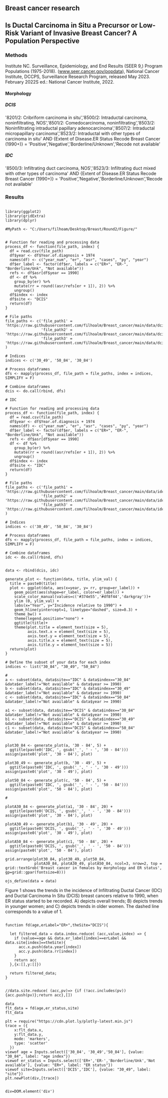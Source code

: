 ## Breast cancer research

## Is Ductal Carcinoma in Situ a Precursor or Low-Risk Variant of Invasive Breast Cancer? A Population Perspective

### Methods

Institute NC. Surveillance, Epidemiology, and End Results (SEER 9,) Program Populations (1975-2018). (www.seer.cancer.gov/popdata), National Cancer Institute, DCCPS, Surveillance Research Program, released May 2023. February 2022S ed.: National Cancer Institute, 2022.

#### Morphology

##### DCIS

'8201/2: Cribriform carcinoma in situ','8500/2: Intraductal carcinoma, noninfiltrating, NOS','8501/2: Comedocarcinoma, noninfiltrating','8503/2: Noninfiltrating intraductal papillary adenocarcinoma','8507/2: Intraductal micropapillary carcinoma','8523/2: Intraductal with other types of carcinoma in situ' AND {Extent of Disease.ER Status Recode Breast Cancer (1990+)} = 'Positive','Negative','Borderline/Unknown','Recode not available'

##### IDC

'8500/3: Infiltrating duct carcinoma, NOS','8523/3: Infiltrating duct mixed with other types of carcinoma' AND {Extent of Disease.ER Status Recode Breast Cancer (1990+)} = 'Positive','Negative','Borderline/Unknown','Recode not available'

### Results

```{r}

library(ggplot2)
library(gridExtra)
library(dplyr)

#MyPath <- "C:/Users/filhoam/Desktop/Breast/Round2/Figure/"


# Function for reading and processing data
process_df <- function(file_path, index) {
  df = read.csv(file_path)
  df$year <- df$Year.of.diagnosis + 1974
  names(df) <- c("year_num", "er", "asr", "cases", "py", "year")
  df$er_label <- factor(df$er, labels = c("ER+", "ER-", "Borderline/Unk", "Not available"))
  refs <- df$asr[df$year == 1990]
  df <- df %>% 
    group_by(er) %>% 
    mutate(rr = round((asr/refs[er + 1]), 2)) %>% 
    ungroup()
  df$index <- index
  df$site <- "DCIS"
  return(df)
}

# File paths
file_paths <- c('file_path1' = 'https://raw.githubusercontent.com/filhoalm/Breast_cancer/main/data/dcis_er_30_49.csv',
                'file_path2' = 'https://raw.githubusercontent.com/filhoalm/Breast_cancer/main/data/dcis_er_50_84.csv',
                'file_path3' = 'https://raw.githubusercontent.com/filhoalm/Breast_cancer/main/data/dcis_er.csv'
)

# Indices
indices <- c('30_49', '50_84', '30_84')

# Process dataframes
dfs <- mapply(process_df, file_path = file_paths, index = indices, SIMPLIFY = F)

# Combine dataframes
dcis <- do.call(rbind, dfs)

# IDC

# Function for reading and processing data
process_df <- function(file_path, index) {
  df = read.csv(file_path)
  df$year <- df$Year.of.diagnosis + 1974
  names(df) <- c("year_num", "er", "asr", "cases", "py", "year")
  df$er_label <- factor(df$er, labels = c("ER+", "ER-", "Borderline/Unk", "Not available"))
  refs <- df$asr[df$year == 1990]
  df <- df %>% 
    group_by(er) %>% 
    mutate(rr = round((asr/refs[er + 1]), 2)) %>% 
    ungroup()
  df$index <- index
  df$site <- "IDC"
  return(df)
}

# File paths
file_paths <- c('file_path1' = 'https://raw.githubusercontent.com/filhoalm/Breast_cancer/main/data/idc_er_30_49.csv',
                'file_path2' = 'https://raw.githubusercontent.com/filhoalm/Breast_cancer/main/data/idc_er_50_84.csv',
                'file_path3' = 'https://raw.githubusercontent.com/filhoalm/Breast_cancer/main/data/idc_er.csv'
)

# Indices
indices <- c('30_49', '50_84', '30_84')

# Process dataframes
dfs <- mapply(process_df, file_path = file_paths, index = indices, SIMPLIFY = F)

# Combine dataframes
idc <- do.call(rbind, dfs)


data <- rbind(dcis, idc)

generate_plot <- function(data, title, ylim_val) {
  title = paste0(title)
  plot <- ggplot(data, aes(x=year, y= rr, group=er_label)) +
    geom_point(aes(shape=er_label, color=er_label)) +
    scale_color_manual(values=c('#374e55','#df8f44','darkgray'))+ 
    ylim (0, ylim_val) +
    labs(x="Year", y="Incidence relative to 1990") +
    geom_hline(yintercept=1, linetype="dashed", size=0.3) +
    theme_bw() +
    theme(legend.position="none") +
    ggtitle(title)+
    theme(plot.title = element_text(size = 5),
          axis.text.x = element_text(size = 5),
          axis.text.y = element_text(size = 5),
          axis.title.x = element_text(size = 5),
          axis.title.y = element_text(size = 5))
  return(plot)
}

# Define the subset of your data for each index
indices <- list("30_84", "30_49", "50_84")

#
a <- subset(data, data$site=="IDC" & data$index=="30_84" &data$er_label!="Not available" & data$year >= 1990)
b <- subset(data, data$site=="IDC" & data$index=="30_49" &data$er_label!="Not available" & data$year >= 1990)
c <- subset(data, data$site=="IDC" & data$index=="50_84" &data$er_label!="Not available" & data$year >= 1990)

a1 <- subset(data, data$site=="DCIS" & data$index=="30_84" &data$er_label!="Not available" & data$year >= 1990)
b1 <- subset(data, data$site=="DCIS" & data$index=="30_49" &data$er_label!="Not available" & data$year >= 1990)
c1 <- subset(data, data$site=="DCIS" & data$index=="50_84" &data$er_label!="Not available" & data$year >= 1990)


plot30_84 <- generate_plot(a, '30 - 84', 5) + 
  ggtitle(paste0('IDC, ', gsub('_', ' - ', '30 - 84')))
assign(paste0('plot', '30 - 84'), plot)

plot30_49 <- generate_plot(b, '30 - 49', 5) + 
  ggtitle(paste0('IDC, ', gsub('_', ' - ', '30 - 49')))
assign(paste0('plot', '30 - 49'), plot)

plot50_84 <- generate_plot(c, '50 - 84', 5) + 
  ggtitle(paste0('IDC, ', gsub('_', ' - ', '50 - 84')))
assign(paste0('plot', '50 - 84'), plot)

#

plotA30_84 <- generate_plot(a1, '30 - 84', 20) + 
  ggtitle(paste0('DCIS, ', gsub('_', ' - ', '30 - 84')))
assign(paste0('plot', '30 - 84'), plot)

plotA30_49 <- generate_plot(b1, '30 - 49', 20) + 
  ggtitle(paste0('DCIS, ', gsub('_', ' - ', '30 - 49')))
assign(paste0('plot', '30 - 49'), plot)

plotA50_84 <- generate_plot(c1, '50 - 84', 20) + 
  ggtitle(paste0('DCIS, ', gsub('_', ' - ', '50 - 84')))
assign(paste0('plot', '50 - 84'), plot)

grid.arrange(plot30_84, plot30_49, plot50_84,
             plotA30_84, plotA30_49, plotA50_84, ncol=3, nrow=2, top = grid::textGrob('Breast cancer in females by morphology and ER status', gp=grid::gpar(fontsize=8)))

ojs_define(data = data)
```

Figure 1 shows the trends in the incidence of Infiltrating Ductal Cancer (IDC) and Ductal Carcinoma In Situ (DCIS) breast cancers relative to 1990, when ER status started to be recorded. A) depicts overall trends; B) depicts trends in younger women; and C) depicts trends in older women. The dashed line corresponds to a value of 1.


```{ojs}

function fd(age,erLabel="ER+",theSite="DCIS"){

  let filtered_data = data.index.reduce( (acc,value,index) => {
    if (value==age && data.er_label[index]==erLabel && data.site[index]==theSite){
      acc.x.push(data.year[index])
      acc.y.push(data.rr[index])
    }
    return acc
  },{x:[],y:[]})
  
  return filtered_data;
}


//data.site.reduce( (acc,pv)=> {if (!acc.includes(pv)){acc.push(pv)};return acc},[])

data
flt_data = fd(age,er_status,site)
flt_data

plt = require("https://cdn.plot.ly/plotly-latest.min.js")
trace = ({
    x:flt_data.x,
    y:flt_data.y,
    mode: 'markers',
    type: 'scatter'
  })
viewof age = Inputs.select(['30_84', '30_49','50_84'], {value: "30_84", label: "age index"})
viewof er_status = Inputs.select(['ER+','ER-','Borderline/Unk','Not available'], {value: "ER+", label: "ER status"})
viewof site=Inputs.select(['DCIS','IDC'], {value: "30_49", label: "site"})
plt.newPlot(div,[trace])


div=DOM.element('div')
```



